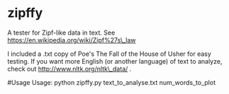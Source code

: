 # zipffy
A tester for Zipf-like data in text.
See https://en.wikipedia.org/wiki/Zipf%27s\_law

I included a .txt copy of Poe's The Fall of the House of Usher for easy testing.
If you want more English (or another language) of text to analyze, check out http://www.nltk.org/nltk\_data/ .

#Usage
Usage: python zipffy.py text\_to\_analyse.txt num\_words\_to\_plot
